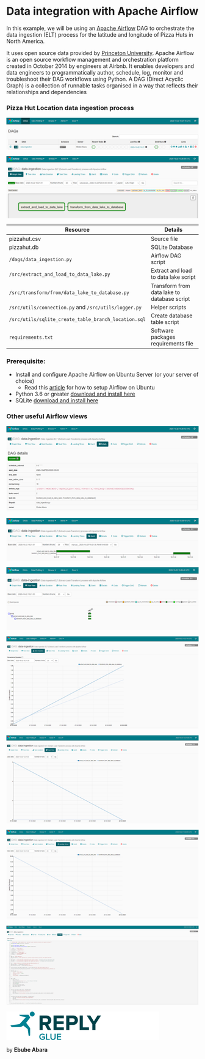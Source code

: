 # Data integration with Apache Airflow

In this example, we will be using an [Apache Airflow](https://airflow.apache.org/) DAG to orchestrate the data 
ingestion (ELT) process for the latitude and longitude of Pizza Huts in North America.

It uses open source data provided by [Princeton University](https://introcs.cs.princeton.edu/java/data/).
Apache Airflow is an open source workflow management and orchestration platform created in October 2014 
by engineers at Airbnb. It enables developers and data engineers to programmatically author, schedule, log, monitor and 
troubleshoot their DAG workflows using Python. A DAG (Direct Acyclic Graph) is a collection of runnable tasks organised 
in a way that reflects their relationships and dependencies

### Pizza Hut Location data ingestion process

![Airflow DAG](docs/images/dags.PNG "Airflow DAG")

![Airflow DAG Graph View](docs/images/dag_graph_view.PNG "Airflow DAG Graph View")

| Resource                                              | Details                                     |
|------------------------------------------------------ | ------------------------------------------- |
| pizzahut.csv                                          | Source file                                 |
| pizzahut.db                                           | SQLite Database                             |
| `/dags/data_ingestion.py`                             | Airflow DAG script                          |
| `/src/extract_and_load_to_data_lake.py`               | Extract and load to data lake script        |
| `/src/transform/from/data_lake_to_database.py`        | Transform from data lake to database script |
| `/src/utils/connection.py` and `/src/utils/logger.py` | Helper scripts                              |
| `/src/utils/sqlite_create_table_branch_location.sql`  | Create database table script                |
| `requirements.txt`                                    | Software packages requirements file         |

### Prerequisite:

* Install and configure Apache Airflow on Ubuntu Server (or your server of choice)
    * Read this [article](https://github.com/ebubeabara/install-and-configure-apache-airflow-on-ubuntu-server) for how to setup Airflow on Ubuntu
* Python 3.6 or greater [download and install here](https://www.python.org/downloads/)
* SQLite [download and install here](https://www.sqlitetutorial.net/download-install-sqlite/)

### Other useful Airflow views

![Airflow DAG details](docs/images/dag_details.PNG "Airflow DAG details")

![Airflow DAG gantt chart](docs/images/dag_gantt.PNG "Airflow DAG gantt chart")

![Airflow DAG tree view](docs/images/dag_tree_view.PNG "Airflow DAG tree view")

![Airflow DAG task duration](docs/images/dag_task_duration.PNG "Airflow DAG task duration")

![Airflow DAG task tries](docs/images/dag_task_tries.PNG "Airflow DAG task tries")

![Airflow DAG landing times](docs/images/dag_landing_times.PNG "Airflow DAG landing times")

![Airflow DAG code](docs/images/dag_code.PNG "Airflow DAG code")

![Glue Reply logo](docs/images/glue_reply_logo.png "Glue Reply - www.reply.com/glue-reply/")

by **Ebube Abara**
